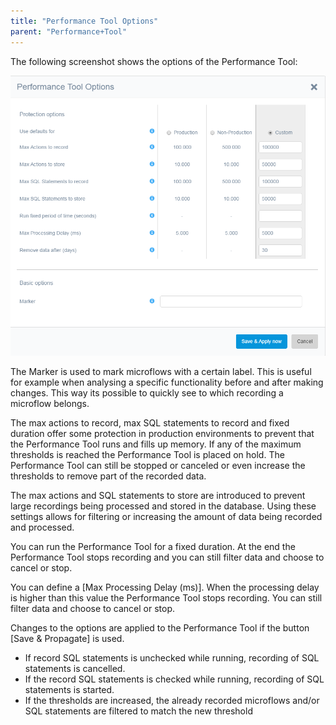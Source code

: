 ```yaml
---
title: "Performance Tool Options"
parent: "Performance+Tool"
---
```

The following screenshot shows the options of the Performance Tool:

 ![](attachments/19956265/21168249.png)

 The Marker is used to mark microflows with a certain label. This is useful for example when analysing a specific functionality before and after making changes. This way its possible to quickly see to which recording a microflow belongs.

The max actions to record, max SQL statements to record and fixed duration offer some protection in production environments to prevent that the Performance Tool runs and fills up memory. If any of the maximum thresholds is reached the Performance Tool is placed on hold. The Performance Tool can still be stopped or canceled or even increase the thresholds to remove part of the recorded data.

The max actions and SQL statements to store are introduced to prevent large recordings being processed and stored in the database. Using these settings allows for filtering or increasing the amount of data being recorded and processed.

You can run the Performance Tool for a fixed duration. At the end the Performance Tool stops recording and you can still filter data and choose to cancel or stop.

You can define a [Max Processing Delay (ms)]. When the processing delay is higher than this value the Performance Tool stops recording. You can still filter data and choose to cancel or stop. 

Changes to the options are applied to the Performance Tool if the button [Save & Propagate] is used.

*   If record SQL statements is unchecked while running, recording of SQL statements is cancelled.
*   If the record SQL statements is checked while running, recording of SQL statements is started.
*   If the thresholds are increased, the already recorded microflows and/or SQL statements are filtered to match the new threshold
